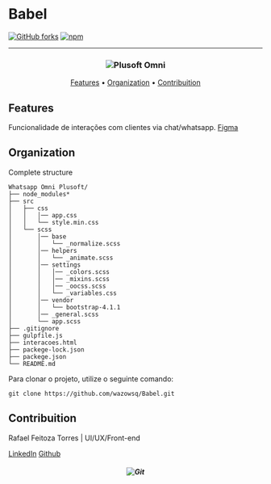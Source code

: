 # Babel

[![GitHub forks](https://img.shields.io/github/forks/rafaeltorres89/tvt-mg-ds.svg)](https://github.com/rafaeltorres89/tvt-mg-ds/network)
[![npm](https://img.shields.io/npm/v/npm.svg)](https://github.com/rafaeltorres89/tvt-mg-ds/npm)

-------

<h3 align="center">
  <img src="https://www.plusoft.com.br/wp-content/uploads/2017/02/Descubra-as-possibilidades-e-oportunidades-do-omni-Plusoft.jpg" alt="Plusoft Omni" />
</h3>

<p align="center">
    <a href="#features">Features</a> &bull;
    <a href="#organization">Organization</a> &bull;
    <a href="#contribuition">Contribuition</a>
</p>

## Features

Funcionalidade de interações com clientes via chat/whatsapp. [Figma](https://www.figma.com/proto/aelWB1IF6Bp4kKmFXpExMOCs/Intera%C3%A7%C3%B5es-Omni-Plusoft?node-id=39%3A43&viewport=241%2C201%2C0.160193&scaling=min-zoom)


## Organization

Complete structure

```
Whatsapp Omni Plusoft/
├── node_modules*
├── src
│   ├── css
│   │   │── app.css
│   │   └── style.min.css
│   └── scss
│       │── base
│       │   └── _normalize.scss
│       │── helpers
│       │   └── _animate.scss
│       │── settings
│       │   │── _colors.scss
│       │   │── _mixins.scss
│       │   │── _oocss.scss
│       │   └── _variables.css
│       │── vendor
│       │   └── bootstrap-4.1.1
│       │── _general.scss
│       └── app.scss
├── .gitignore
├── gulpfile.js
├── interacoes.html
├── packege-lock.json
├── packege.json
└── README.md
```

Para clonar o projeto, utilize o seguinte comando:
```
git clone https://github.com/wazowsq/Babel.git
```

## Contribuition

Rafael Feitoza Torres | UI/UX/Front-end

[LinkedIn](https://www.linkedin.com/in/torresrafael/)
[Github](https://github.com/wazowsq)

<h5 align="center">
  <img src="https://avatars1.githubusercontent.com/u/42664620?s=460&v=4" alt="Git" />
</h5>